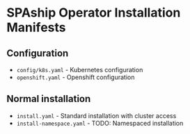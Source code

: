 # SPAship Operator Installation Manifests

## Configuration

* `config/k8s.yaml` - Kubernetes configuration
* `openshift.yaml` - Openshift configuration

## Normal installation


* `install.yaml` - Standard installation with cluster access
* `install-namespace.yaml` - TODO: Namespaced installation
